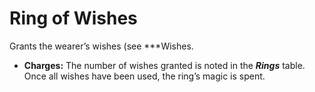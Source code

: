 # Ring of Wishes

Grants the wearer’s wishes (see ***Wishes.

- **Charges:** The number of wishes granted is noted in the ***Rings*** table. Once all wishes have been used, the ring’s magic is spent.